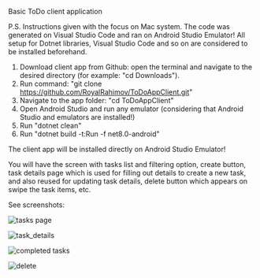 Basic ToDo client application

P.S. Instructions given with the focus on Mac system. The code was generated on Visual Studio Code and ran on Android Studio Emulator! All setup for Dotnet libraries, Visual Studio Code and so on are considered to be installed beforehand. 

1. Download client app from Github: open the terminal and navigate to the desired directory (for example: "cd Downloads").
2. Run command: "git clone https://github.com/RoyalRahimov/ToDoAppClient.git"
3. Navigate to the app folder: "cd ToDoAppClient"
4. Open Android Studio and run any emulator (considering that Android Studio and emulators are installed!)
5. Run "dotnet clean"
6. Run "dotnet build -t:Run -f net8.0-android"

The client app will be installed directly on Android Studio Emulator! 

You will have the screen with tasks list and filtering option, create button, task details page which is used for filling out details to create a new task, and also reused for updating task details, delete button which appears on swipe the task items, etc.

See screenshots:

![tasks page](https://github.com/user-attachments/assets/6c3f58db-b005-41ac-9bd7-a68c1a76053c)

![task_details](https://github.com/user-attachments/assets/0204bfca-0988-42c1-81a6-e48835f2bf66)

![completed tasks](https://github.com/user-attachments/assets/07efad31-cbcd-4a0c-835d-b292eb374e68)

![delete](https://github.com/user-attachments/assets/da4bbe0f-8472-4a15-8388-0a331cda07b1)
